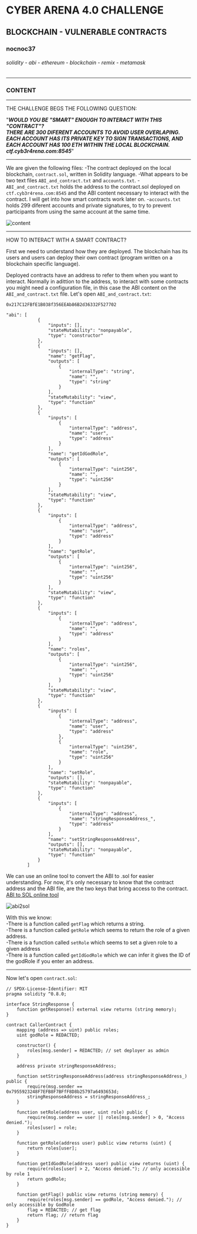# CYBER ARENA 4.0 CHALLENGE
## BLOCKCHAIN - VULNERABLE CONTRACTS
### nocnoc37
###### solidity - abi - ethereum - blockchain - remix - metamask
---
### CONTENT
---  
THE CHALLENGE BEGS THE FOLLOWING QUESTION:  

"***WOULD YOU BE "SMART" ENOUGH TO INTERACT WITH THIS "CONTRACT"?***  
***THERE ARE 300 DIFERENT ACCOUNTS TO AVOID USER OVERLAPING. EACH ACCOUNT HAS ITS PRIVATE KEY TO SIGN TRANSACTIONS, AND EACH ACCOUNT HAS 100 ETH WITHIN THE LOCAL BLOCKCHAIN.***  
***ctf.cyb3r4rena.com:8545***" 

---  

We are given the following files:
-The contract deployed on the local blockchain, `contract.sol`, written in Solidity language.
-What appears to be two text files `ABI_and_contract.txt` and `accounts.txt`.
    -`ABI_and_contract.txt` holds the address to the contract.sol deployed on `ctf.cyb3r4rena.com:8545` and the ABI content necessary to interact with the contract. I will get into how smart contracts work later on.
    -`accounts.txt` holds 299 diferent accounts and private signatures, to try to prevent participants from using the same account at the same time.  

![content](https://github.com/1ocho3/CyberArena4.0/blob/main/blockchain02/readme-required/content.png?raw=true)    

---
HOW TO INTERACT WITH A SMART CONTRACT?  

First we need to understand how they are deployed. The blockchain has its users and users can deploy their own contract (program written on a blockchain specific language). 

Deployed contracts have an address to refer to them when you want to interact. Normally in adittion to the address, to interact with some contracts you might need a configuration file, in this case the ABI content on the `ABI_and_contract.txt` file.
Let's open `ABI_and_contract.txt`:  

```
0x217C12FBfE1B038f356EEAb86B2d36332F527702

"abi": [
			{
				"inputs": [],
				"stateMutability": "nonpayable",
				"type": "constructor"
			},
			{
				"inputs": [],
				"name": "getFlag",
				"outputs": [
					{
						"internalType": "string",
						"name": "",
						"type": "string"
					}
				],
				"stateMutability": "view",
				"type": "function"
			},
			{
				"inputs": [
					{
						"internalType": "address",
						"name": "user",
						"type": "address"
					}
				],
				"name": "getIdGodRole",
				"outputs": [
					{
						"internalType": "uint256",
						"name": "",
						"type": "uint256"
					}
				],
				"stateMutability": "view",
				"type": "function"
			},
			{
				"inputs": [
					{
						"internalType": "address",
						"name": "user",
						"type": "address"
					}
				],
				"name": "getRole",
				"outputs": [
					{
						"internalType": "uint256",
						"name": "",
						"type": "uint256"
					}
				],
				"stateMutability": "view",
				"type": "function"
			},
			{
				"inputs": [
					{
						"internalType": "address",
						"name": "",
						"type": "address"
					}
				],
				"name": "roles",
				"outputs": [
					{
						"internalType": "uint256",
						"name": "",
						"type": "uint256"
					}
				],
				"stateMutability": "view",
				"type": "function"
			},
			{
				"inputs": [
					{
						"internalType": "address",
						"name": "user",
						"type": "address"
					},
					{
						"internalType": "uint256",
						"name": "role",
						"type": "uint256"
					}
				],
				"name": "setRole",
				"outputs": [],
				"stateMutability": "nonpayable",
				"type": "function"
			},
			{
				"inputs": [
					{
						"internalType": "address",
						"name": "stringResponseAddress_",
						"type": "address"
					}
				],
				"name": "setStringResponseAddress",
				"outputs": [],
				"stateMutability": "nonpayable",
				"type": "function"
			}
		]
```

We can use an online tool to convert the ABI to .sol for easier understanding. For now, it's only necessary to know that the contract address and the ABI file, are the two keys that bring access to the contract.  
[ABI to SOL online tool](https://gnidan.github.io/abi-to-sol/)  

![abi2sol](https://github.com/1ocho3/CyberArena4.0/blob/main/blockchain02/readme-required/abi-to-sol.png?raw=true)

With this we know:  
-There is a function called `getFlag` which returns a string.  
-There is a function called `getRole` which seems to return the role of a given address.  
-There is a function called `setRole` which seems to set a given role to a given address  
-There is a function called `getIdGodRole` which we can infer it gives the ID of the godRole if you enter an address.  

---
Now let's open `contract.sol`:  

```sol
// SPDX-License-Identifier: MIT
pragma solidity ^0.8.0;

interface StringResponse {
    function getResponse() external view returns (string memory);
}

contract CallerContract {
    mapping (address => uint) public roles;
    uint godRole = REDACTED;

    constructor() {
        roles[msg.sender] = REDACTED; // set deployer as admin
    }

    address private stringResponseAddress;

    function setStringResponseAddress(address stringResponseAddress_) public {
        require(msg.sender == 0x7955923248F7EFB8F7BFfF8D8b25797a6493653d;
        stringResponseAddress = stringResponseAddress_;
    }

    function setRole(address user, uint role) public {
        require(msg.sender == user || roles[msg.sender] > 0, "Access denied.");
        roles[user] = role;
    }

    function getRole(address user) public view returns (uint) {
        return roles[user];
    }

    function getIdGodRole(address user) public view returns (uint) {
        require(roles[user] > 2, "Access denied."); // only accessible by role 1
        return godRole;
    }

    function getFlag() public view returns (string memory) {
        require(roles[msg.sender] == godRole, "Access denied."); // only accessible by GodRole
        flag = REDACTED; // get flag
        return flag; // return flag
    }
}
```
